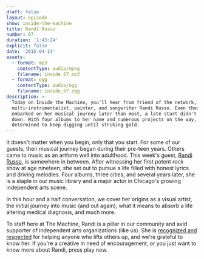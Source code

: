 ```yaml
---
draft: false
layout: episode
show: inside-the-machine
title: Randi Russo
number: 67
duration: '1:43:24'
explicit: false
date: '2015-04-14'
assets:
  - format: mp3
    contentType: audio/mpeg
    filename: inside_67.mp3
  - format: ogg
    contentType: audio/ogg
    filename: inside_67.ogg
description: >-
  Today on Inside the Machine, you'll hear from friend of the network,
  multi-instrumentalist, painter, and songwriter Randi Russo. Even though she
  embarked on her musical journey later than most, a late start didn't slow her
  down. With four albums to her name and numerous projects on the way, she's
  determined to keep digging until striking gold.
---
```

It doesn't matter when you begin, only that you start. For some of our guests, their musical journey began during their pre-teen years. Others came to music as an artform well into adulthood. This week's guest, [Randi Russo](http://randirusso.com), is somewhere in between. After witnessing her first potent rock show at age nineteen, she set out to pursue a life filled with honest lyrics and driving melodies. Four albums, three cities, and several years later, she is a staple in our music library and a major actor in Chicago's growing independent arts scene.

In this hour and a half conversation, we cover her origins as a visual artist, the initial journey into music (and out again), what it means to absorb a life altering medical diagnosis, and much more.

To staff here at The Machine, Randi is a pillar in our community and avid supporter of independent arts organizations (like us). She is [recognized and respected](https://machine.fm/dispatch/3) for helping anyone who lifts others up, and we're grateful to know her. If you're a creative in need of encouragement, or you just want to know more about Randi, press play now.


